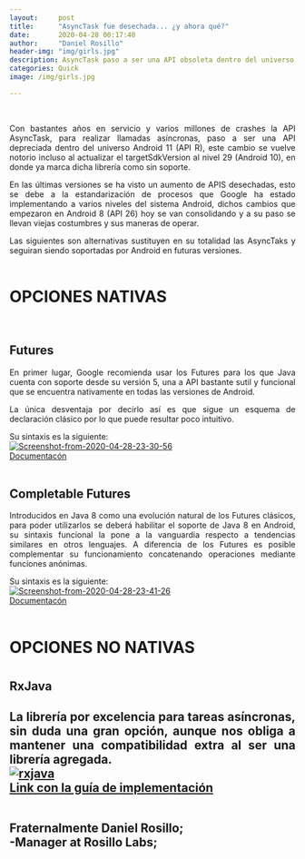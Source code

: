 ```yaml
---
layout:     post
title:      "AsyncTask fue desechada... ¿y ahora qué?"
date:       2020-04-28 00:17:40
author:     "Daniel Rosillo"
header-img: "img/girls.jpg"
description: AsyncTask paso a ser una API obsoleta dentro del universo Android 10(API 29), este cambio es inmediato y se ve reflejado al actualizar el targetSdkVersion al nivel 29.
categories: Quick
image: /img/girls.jpg

---
```

<div style="text-align: justify;">
<br>
<p>Con bastantes años en servicio y varios millones de crashes la API AsyncTask, para realizar llamadas asíncronas, paso a ser una API depreciada dentro del universo Android 11 (API R), este cambio se vuelve notorio incluso al actualizar el targetSdkVersion al nivel 29 (Android 10), en donde ya marca dicha librería como sin soporte. 

<p>En las últimas versiones se ha visto un aumento de APIS desechadas, esto se debe a la estandarización de procesos que Google ha estado implementando a varios niveles del sistema Android, dichos cambios que empezaron en Android 8 (API 26) hoy se van consolidando y a su paso se llevan viejas costumbres y sus maneras de operar. 

<p>Las siguientes son alternativas sustituyen en su totalidad las AsyncTaks y seguiran siendo soportadas por Android en futuras versiones.
<br>
<br>
<h1>OPCIONES NATIVAS</h1>
<br>
<h2>Futures</h2>

<P>En primer lugar, Google recomienda usar los Futures para los que Java cuenta con soporte desde su versión 5, una a API bastante sutil y funcional que se encuentra nativamente en todas las versiones de Android.

<P>La única desventaja por decirlo así es que sigue un esquema de declaración clásico por lo que puede resultar poco intuitivo.
<br>
<p>Su sintaxis es la siguiente: 
<br>
<a href="https://ibb.co/TwV9H6Q"><img src="https://i.ibb.co/TwV9H6Q/Screenshot-from-2020-04-28-23-30-56.png" alt="Screenshot-from-2020-04-28-23-30-56" border="0"></a>
<br>
<a href="
https://docs.oracle.com/javase/7/docs/api/java/util/concurrent/Future.html">Documentacón</a>
<br>
<br>

<h2>Completable Futures</h2> 

<p>Introducidos en Java 8 como una evolución natural de los Futures clásicos, para poder utilizarlos se deberá habilitar el soporte de Java 8 en Android, su sintaxis funcional la pone a la vanguardia respecto a tendencias similares en otros lenguajes. A diferencia de los Futures es posible complementar su funcionamiento concatenando operaciones mediante funciones anónimas.

<br>
<p>Su sintaxis es la siguiente: 
<br>
<a href="https://ibb.co/PjmCvQM"><img src="https://i.ibb.co/PjmCvQM/Screenshot-from-2020-04-28-23-41-26.png" alt="Screenshot-from-2020-04-28-23-41-26" border="0"></a>
<br>
<a href="https://docs.oracle.com/javase/8/docs/api/java/util/concurrent/CompletableFuture.html">Documentacón</a>
 <br>
<br>
<h1>OPCIONES NO NATIVAS<h1> 

<h2>RxJava<h2> 

<p>La librería por excelencia para tareas asíncronas, sin duda una gran opción, aunque nos obliga a mantener una compatibilidad extra al ser una librería agregada.
<br>
<a href="https://ibb.co/zGfKLMg"><img src="https://i.ibb.co/zGfKLMg/rxjava.png" alt="rxjava" border="0"></a>
<br>
<a href="https://github.com/ReactiveX/RxJava ">Link con la guía de implementación</a>
<br>
<br>
<p>Fraternalmente Daniel Rosillo;<br>
-Manager at Rosillo Labs;